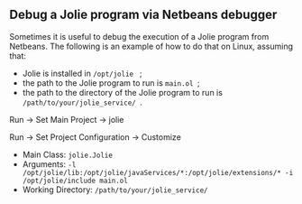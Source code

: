 ## Debug a Jolie program via Netbeans debugger

Sometimes it is useful to debug the execution of a Jolie program from Netbeans. The following is an example of how to do that on Linux, assuming that:

* Jolie is installed in `/opt/jolie ` ;
* the path to the Jolie program to run is `main.ol `;
* the path to the directory of the Jolie program to run is `/path/to/your/jolie_service/ `.



Run -&gt; Set Main Project -&gt; jolie

Run -&gt; Set Project Configuration -&gt; Customize

* Main Class: `jolie.Jolie`
* Arguments: `-l /opt/jolie/lib:/opt/jolie/javaServices/*:/opt/jolie/extensions/* -i /opt/jolie/include main.ol`
* Working Directory: `/path/to/your/jolie_service/`



